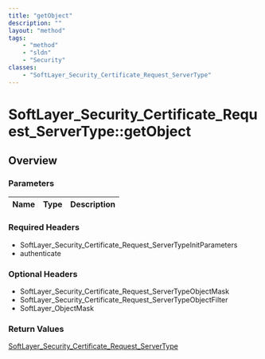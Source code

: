 ```yaml
---
title: "getObject"
description: ""
layout: "method"
tags:
    - "method"
    - "sldn"
    - "Security"
classes:
    - "SoftLayer_Security_Certificate_Request_ServerType"
---
```

# SoftLayer_Security_Certificate_Request_ServerType::getObject
## Overview 


### Parameters 
|Name | Type | Description |
| --- | --- | --- |


### Required Headers
* SoftLayer_Security_Certificate_Request_ServerTypeInitParameters
* authenticate

### Optional Headers
* SoftLayer_Security_Certificate_Request_ServerTypeObjectMask
* SoftLayer_Security_Certificate_Request_ServerTypeObjectFilter
* SoftLayer_ObjectMask

### Return Values
<a href='/reference/datatypes/SoftLayer_Security_Certificate_Request_ServerType'>SoftLayer_Security_Certificate_Request_ServerType </a>

